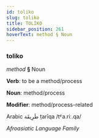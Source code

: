 ```yaml
---
id: toliko
slug: toliko
title: TOLİKO
sidebar_position: 261
hoverText: method § Noun
---
```


### toliko

*method* **§** Noun

**Verb**: to be a method/process

**Noun**: method/process

**Modifier**: method/process-related

Arabic طَرِيقَة ṭarīqa /tˤa.riː.qa/

*Afroasiatic Language Family*